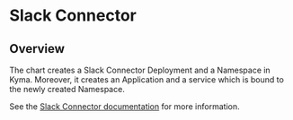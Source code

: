 # Slack Connector <!-- omit in toc -->

## Overview

The chart creates a Slack Connector Deployment and a Namespace in Kyma.
Moreover, it creates an Application and a service which is bound to the newly created Namespace.

See the [Slack Connector documentation](/docs/slack-connector) for more information.